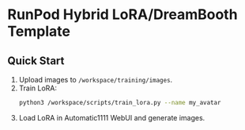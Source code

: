 # RunPod Hybrid LoRA/DreamBooth Template

## Quick Start
1. Upload images to `/workspace/training/images`.
2. Train LoRA:
   ```bash
   python3 /workspace/scripts/train_lora.py --name my_avatar
   ```
3. Load LoRA in Automatic1111 WebUI and generate images.
